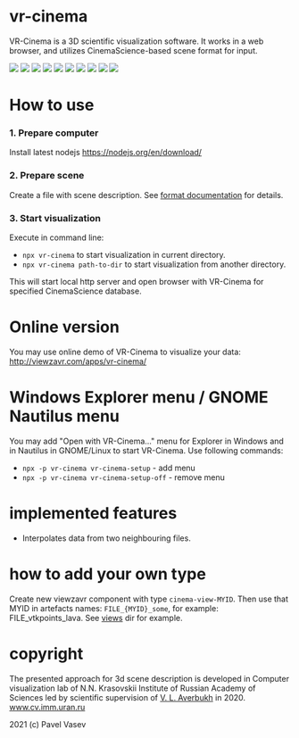 # vr-cinema

VR-Cinema is a 3D scientific visualization software. It works in a web browser, and utilizes CinemaScience-based scene format for input.


![](http://showtime.lact.in/resizer_st/fit/160/160//files/visual/2020-03-12/2020-03-12-at-11-47-04.gif)
![](http://showtime.lact.in/resizer_st/fit/160/160//files/visual/2020-03-12/2020-03-12-at-14-13-10.png)
![](http://showtime.lact.in/resizer_st/fit/160/160//files/visual/2020-03-12/2020-03-12-at-14-24-20.png)
![](http://showtime.lact.in/resizer_st/fit/160/160//files/visual/2020-03-11/2020-03-11-at-14-25-15.png)
![](http://showtime.lact.in/resizer_st/fit/160/160//files/visual/2020-03-11/2020-03-11-at-10-35-30.png)
![](http://showtime.lact.in/resizer_st/fit/160/160//files/visual/2020-03-05/2020-03-05-at-14-16-05.png)
![](http://showtime.lact.in/resizer_st/fit/160/160//files/visual/2020-03-04/2020-03-04-at-13-43-27.png)
![](http://showtime.lact.in/resizer_st/fit/160/160//files/visual/2020-03-02/2020-03-02-at-20-28-43.png)
![](http://showtime.lact.in/resizer_st/fit/160/160//files/visual/2020-03-02/2020-03-02-at-22-47-20.png)
![](http://showtime.lact.in/resizer_st/fit/160/160//files/visual/2020-03-02/2020-03-02-at-20-29-14.png)


# How to use

### 1. Prepare computer
Install latest nodejs https://nodejs.org/en/download/

### 2. Prepare scene

Create a file with scene description. See [format documentation](format.md) for details.

### 3. Start visualization

Execute in command line:
* `npx vr-cinema` to start visualization in current directory.
* `npx vr-cinema path-to-dir` to start visualization from another directory.

This will start local http server and open browser with VR-Cinema for specified CinemaScience database.

# Online version

You may use online demo of VR-Cinema to visualize your data: http://viewzavr.com/apps/vr-cinema/

# Windows Explorer menu / GNOME Nautilus menu

You may add "Open with VR-Cinema..." menu for Explorer in Windows and in Nautilus in GNOME/Linux
to start VR-Cinema. Use following commands:
* `npx -p vr-cinema vr-cinema-setup` - add menu
* `npx -p vr-cinema vr-cinema-setup-off` - remove menu

# implemented features

* Interpolates data from two neighbouring files.

# how to add your own type

Create new viewzavr component with type `cinema-view-MYID`.
Then use that MYID in artefacts names: `FILE_{MYID}_some`, for example: FILE_vtkpoints_lava.
See [views](views) dir for example.

# copyright

The presented approach for 3d scene description is developed in Computer visualization lab 
of N.N. Krasovskii Institute of Russian Academy of Sciences led by scientific supervision 
of [V. L. Averbukh](https://www.researchgate.net/profile/Vladimir_Averbukh) in 2020. www.cv.imm.uran.ru

2021 (c) Pavel Vasev
